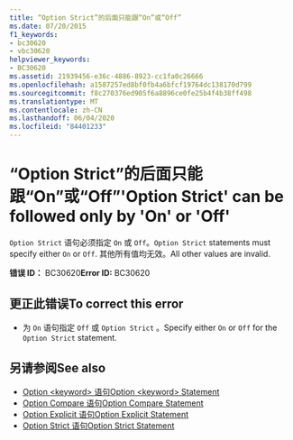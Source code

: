 ```yaml
---
title: “Option Strict”的后面只能跟“On”或“Off”
ms.date: 07/20/2015
f1_keywords:
- bc30620
- vbc30620
helpviewer_keywords:
- BC30620
ms.assetid: 21939456-e36c-4886-8923-cc1fa0c26666
ms.openlocfilehash: a1587257ed8bf0fb4a6bfcf19764dc138170d799
ms.sourcegitcommit: f8c270376ed905f6a8896ce0fe25b4f4b38ff498
ms.translationtype: MT
ms.contentlocale: zh-CN
ms.lasthandoff: 06/04/2020
ms.locfileid: "84401233"
---
```

# <a name="option-strict-can-be-followed-only-by-on-or-off"></a><span data-ttu-id="014ad-102">“Option Strict”的后面只能跟“On”或“Off”</span><span class="sxs-lookup"><span data-stu-id="014ad-102">'Option Strict' can be followed only by 'On' or 'Off'</span></span>
<span data-ttu-id="014ad-103">`Option Strict` 语句必须指定 `On` 或 `Off`。</span><span class="sxs-lookup"><span data-stu-id="014ad-103">`Option Strict` statements must specify either `On` or `Off`.</span></span> <span data-ttu-id="014ad-104">其他所有值均无效。</span><span class="sxs-lookup"><span data-stu-id="014ad-104">All other values are invalid.</span></span>  
  
 <span data-ttu-id="014ad-105">**错误 ID：** BC30620</span><span class="sxs-lookup"><span data-stu-id="014ad-105">**Error ID:** BC30620</span></span>  
  
## <a name="to-correct-this-error"></a><span data-ttu-id="014ad-106">更正此错误</span><span class="sxs-lookup"><span data-stu-id="014ad-106">To correct this error</span></span>  
  
- <span data-ttu-id="014ad-107">为 `On` 语句指定 `Off` 或 `Option Strict` 。</span><span class="sxs-lookup"><span data-stu-id="014ad-107">Specify either `On` or `Off` for the `Option Strict` statement.</span></span>  
  
## <a name="see-also"></a><span data-ttu-id="014ad-108">另请参阅</span><span class="sxs-lookup"><span data-stu-id="014ad-108">See also</span></span>

- [<span data-ttu-id="014ad-109">Option \<keyword> 语句</span><span class="sxs-lookup"><span data-stu-id="014ad-109">Option \<keyword> Statement</span></span>](../language-reference/statements/option-keyword-statement.md)
- [<span data-ttu-id="014ad-110">Option Compare 语句</span><span class="sxs-lookup"><span data-stu-id="014ad-110">Option Compare Statement</span></span>](../language-reference/statements/option-compare-statement.md)
- [<span data-ttu-id="014ad-111">Option Explicit 语句</span><span class="sxs-lookup"><span data-stu-id="014ad-111">Option Explicit Statement</span></span>](../language-reference/statements/option-explicit-statement.md)
- [<span data-ttu-id="014ad-112">Option Strict 语句</span><span class="sxs-lookup"><span data-stu-id="014ad-112">Option Strict Statement</span></span>](../language-reference/statements/option-strict-statement.md)
